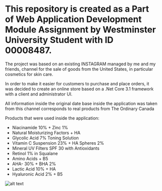 # This repository is created as a Part of Web Application Development Module Assignment by Westminster University Student with ID 00008487.

The project was based on an existing INSTAGRAM managed by me and my friends, channel for the sale of goods from the United States, in particular cosmetics for skin care.

In order to make it easier for customers to purchase and place orders, it was decided to create an online store based on a .Net Core 3.1 framework with a client and administrator 
UI.

All information inside the original date base inside the application was taken from this channel corresponds to real products from The Ordinary Canada

Products that were used inside the application:
- Niacinamide 10% + Zinc 1%
- Natural Moisturizing Factors + HA
- Glycolic Acid 7% Toning Solution
- Vitamin C Suspension 23% + HA Spheres 2%
- Mineral UV Filters SPF 30 with Antioxidants
- Retinol 1% in Squalane
- Amino Acids + B5
- AHA- 30% + BHA 2%
- Lactic Acid 10% + HA
- Hyaluronic Acid 2% + B5


![alt text](https://user-images.githubusercontent.com/45067850/113432025-1811f500-93f6-11eb-82d4-76499a63b326.png)


